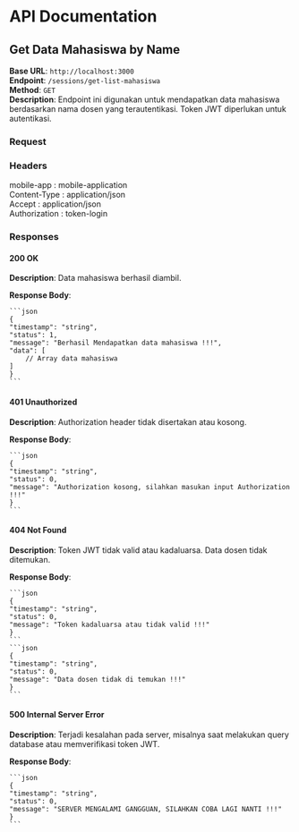 # API Documentation

## Get Data Mahasiswa by Name

**Base URL**: `http://localhost:3000`  
**Endpoint**: `/sessions/get-list-mahasiswa`  
**Method**: `GET`  
**Description**: Endpoint ini digunakan untuk mendapatkan data mahasiswa berdasarkan nama dosen yang terautentikasi. Token JWT diperlukan untuk autentikasi.

### Request

### Headers
mobile-app : mobile-application  
Content-Type : application/json  
Accept : application/json  
Authorization : token-login

### Responses

#### 200 OK

**Description**: Data mahasiswa berhasil diambil.

**Response Body**:

    ```json
    {
    "timestamp": "string",
    "status": 1,
    "message": "Berhasil Mendapatkan data mahasiswa !!!",
    "data": [
        // Array data mahasiswa
    ]
    }
    ```

#### 401 Unauthorized
**Description**: Authorization header tidak disertakan atau kosong.

**Response Body**:

    ```json
    {
    "timestamp": "string",
    "status": 0,
    "message": "Authorization kosong, silahkan masukan input Authorization !!!"
    }
    ```

#### 404 Not Found
**Description**:
Token JWT tidak valid atau kadaluarsa.
Data dosen tidak ditemukan.

**Response Body**:

    ```json
    {
    "timestamp": "string",
    "status": 0,
    "message": "Token kadaluarsa atau tidak valid !!!"
    }
    ```
    ```json
    {
    "timestamp": "string",
    "status": 0,
    "message": "Data dosen tidak di temukan !!!"
    }
    ```

#### 500 Internal Server Error
**Description**: Terjadi kesalahan pada server, misalnya saat melakukan query database atau memverifikasi token JWT.

**Response Body**:

    ```json
    {
    "timestamp": "string",
    "status": 0,
    "message": "SERVER MENGALAMI GANGGUAN, SILAHKAN COBA LAGI NANTI !!!"
    }
    ```
